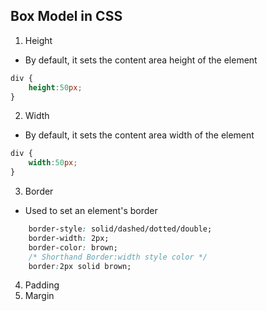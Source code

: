 ## Box Model in CSS
1. Height
- By default, it sets the content area height of the element
```css
div {
    height:50px;
}
```
2. Width
- By default, it sets the content area width of the element
```css
div {
    width:50px;
}
```
3. Border
- Used to set an element's border
```css
    border-style: solid/dashed/dotted/double;
    border-width: 2px;
    border-color: brown;
    /* Shorthand Border:width style color */
    border:2px solid brown;
```
4. Padding
5. Margin